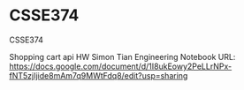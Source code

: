 # CSSE374
CSSE374

Shopping cart api HW
Simon Tian
Engineering Notebook URL: https://docs.google.com/document/d/1I8ukEowy2PeLLrNPx-fNT5zjIjide8mAm7q9MWtFdq8/edit?usp=sharing